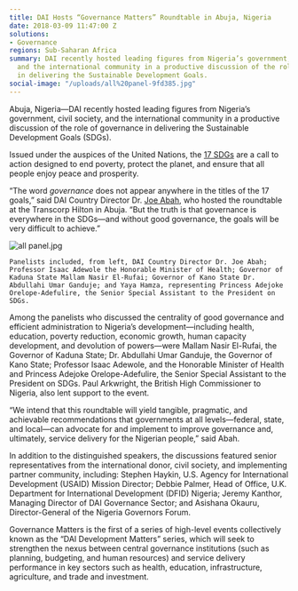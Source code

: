 ```yaml
---
title: DAI Hosts “Governance Matters” Roundtable in Abuja, Nigeria
date: 2018-03-09 11:47:00 Z
solutions:
- Governance
regions: Sub-Saharan Africa
summary: DAI recently hosted leading figures from Nigeria’s government, civil society,
  and the international community in a productive discussion of the role of governance
  in delivering the Sustainable Development Goals.
social-image: "/uploads/all%20panel-9fd385.jpg"
---
```


Abuja, Nigeria—DAI recently hosted leading figures from Nigeria’s government, civil society, and the international community in a productive discussion of the role of governance in delivering the Sustainable Development Goals (SDGs).

Issued under the auspices of the United Nations, the [17 SDGs](http://www.un.org/sustainabledevelopment/sustainable-development-goals/) are a call to action designed to end poverty, protect the planet, and ensure that all people enjoy peace and prosperity.

“The word *governance* does not appear anywhere in the titles of the 17 goals,” said DAI Country Director Dr. [Joe Abah](https://www.dai.com/who-we-are/our-team/joe-abah), who hosted the roundtable at the Transcorp Hilton in Abuja. “But the truth is that governance is everywhere in the SDGs—and without good governance, the goals will be very difficult to achieve.”

![all panel.jpg](/uploads/all%20panel.jpg)

`Panelists included, from left, DAI Country Director Dr. Joe Abah; Professor Isaac Adewole the Honorable Minister of Health; Governor of Kaduna State Mallam Nasir El-Rufai; Governor of Kano State Dr. Abdullahi Umar Ganduje; and Yaya Hamza, representing Princess Adejoke Orelope-Adefulire, the Senior Special Assistant to the President on SDGs.`

Among the panelists who discussed the centrality of good governance and efficient administration to Nigeria’s development—including health, education, poverty reduction, economic growth, human capacity development, and devolution of powers—were Mallam Nasir El-Rufai, the Governor of Kaduna State; Dr. Abdullahi Umar Ganduje, the Governor of Kano State; Professor Isaac Adewole, and the Honorable Minister of Health and Princess Adejoke Orelope-Adefulire, the Senior Special Assistant to the President on SDGs. Paul Arkwright, the British High Commissioner to Nigeria, also lent support to the event.

“We intend that this roundtable will yield tangible, pragmatic, and achievable recommendations that governments at all levels—federal, state, and local—can advocate for and implement to improve governance and, ultimately, service delivery for the Nigerian people,” said Abah.

In addition to the distinguished speakers, the discussions featured senior representatives from the international donor, civil society, and implementing partner community, including: Stephen Haykin, U.S. Agency for International Development (USAID) Mission Director; Debbie Palmer, Head of Office, U.K. Department for International Development (DFID) Nigeria; Jeremy Kanthor, Managing Director of DAI Governance Sector; and Asishana Okauru, Director-General of the Nigeria Governors Forum.

Governance Matters is the first of a series of high-level events collectively known as the “DAI Development Matters” series, which will seek to strengthen the nexus between central governance institutions (such as planning, budgeting, and human resources) and service delivery performance in key sectors such as health, education, infrastructure, agriculture, and trade and investment.